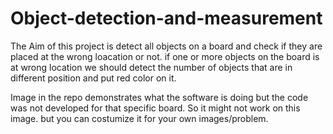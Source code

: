 # Object-detection-and-measurement

The Aim of this project is detect all objects on a board and check if they are placed at the wrong loacation or not. if one or more objects on the board is at wrong location we should detect the number of objects that are in different position and put red color on it.

Image in the repo demonstrates what the software is doing but the code was not developed for that specific board. So it might not work on this image. but you can costumize it for your own images/problem. 
